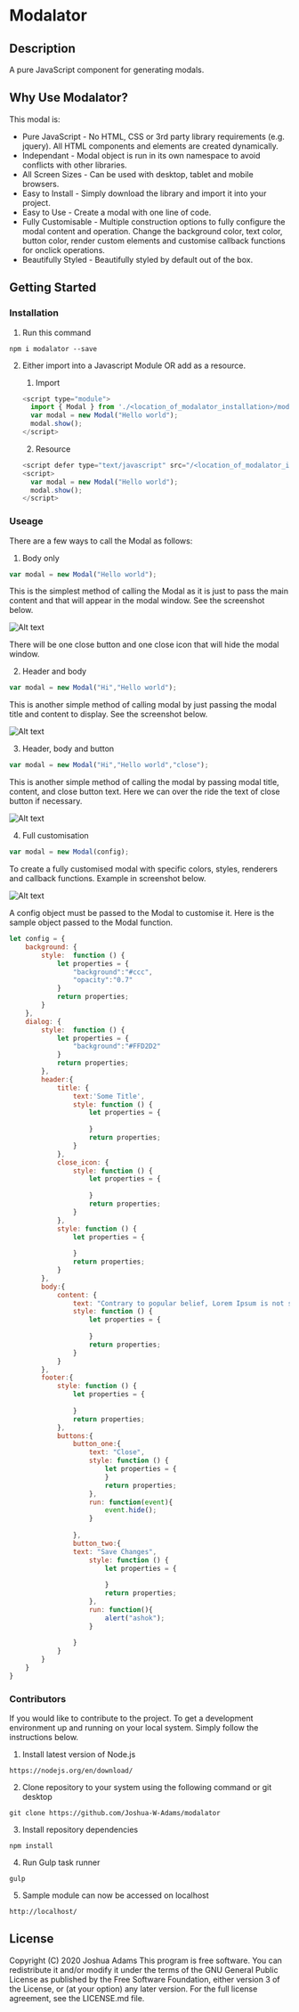 # Modalator

## Description

A pure JavaScript component for generating modals.

## Why Use Modalator?

This modal is:
- Pure JavaScript - No HTML, CSS or 3rd party library requirements (e.g. jquery). All HTML components and elements are created dynamically.
- Independant - Modal object is run in its own namespace to avoid conflicts with other libraries.
- All Screen Sizes - Can be used with desktop, tablet and mobile browsers.
- Easy to Install - Simply download the library and import it into your project.
- Easy to Use - Create a modal with one line of code.
- Fully Customisable - Multiple construction options to fully configure the modal content and operation. Change the background color, text color, button color, render custom elements and customise callback functions for onclick operations.
- Beautifully Styled - Beautifully styled by default out of the box.

## Getting Started

### Installation

1. Run this command

```
npm i modalator --save
```

2. Either import into a Javascript Module OR add as a resource.

    1. Import

    ```javascript
    <script type="module">
      import { Modal } from './<location_of_modalator_installation>/modalator.js';
      var modal = new Modal("Hello world");
      modal.show();
    </script>
    ```

    2. Resource

    ```javascript
    <script defer type="text/javascript" src="/<location_of_modalator_installation>/modalator.js"></script>
    <script>
      var modal = new Modal("Hello world");
      modal.show();
    </script>
    ```

### Useage

There are a few ways to call the Modal as follows:

1.	Body only

```javascript
var modal = new Modal("Hello world");
```

This is the simplest method of calling the Modal as it is just to pass the main content and that will appear in the modal window. See the screenshot below.
 
![Alt text](/assets/img/screenshot-1.jpg?raw=true "Option 1")

There will be one close button and one close icon that will hide the modal window.

2.	Header and body

```javascript
var modal = new Modal("Hi","Hello world");
```

This is another simple method of calling modal by just passing the modal title and content to display. See the screenshot below.

![Alt text](/assets/img/screenshot-2.jpg?raw=true "Option 2")

3.	Header, body and button

```javascript
var modal = new Modal("Hi","Hello world","close");
```

This is another simple method of calling the modal by passing modal title, content, and close button text. Here we can over the ride the text of close button if necessary. 

![Alt text](/assets/img/screenshot-3.jpg?raw=true "Option 3")

4.	Full customisation

```javascript
var modal = new Modal(config);
```

To create a fully customised modal with specific colors, styles, renderers and callback functions. Example in screenshot below.

![Alt text](/assets/img/screenshot-4.jpg?raw=true "Option 4")

A config object must be passed to the Modal to customise it. Here is the sample object passed to the Modal function.

```javascript
let config = {
	background: {      
		style:	function () {
			let properties = {
				"background":"#ccc",
				"opacity":"0.7"
			}
			return properties;
		}			
	},
	dialog: {
		style:	function () {
			let properties = {
				"background":"#FFD2D2"						
			}
			return properties;
		},
		header:{
			title: {
				text:'Some Title',
				style: function () {
					let properties = {
								
					}
					return properties;
				}
			},
			close_icon: {					
				style: function () {
					let properties = {
							
					}
					return properties;
				}
			},		
			style: function () {
				let properties = {
									
				}
				return properties;
			}
		},
		body:{
			content: {
				text: "Contrary to popular belief, Lorem Ipsum is not simply random text. It has roots in a piece of classical Latin literature from 45 BC, making it over 2000 years old. Richard McClintock, a Latin professor at Hampden-Sydney College in Virginia, looked up one of the more obscure Latin words, consectetur, from a Lorem Ipsum passage, and going through the cites of the word in classical literature",
				style: function () {
					let properties = {
						
					}
					return properties;						
				}					  
			}
		},
		footer:{					
			style: function () {
				let properties = {
					
				}
				return properties;	
			},
			buttons:{
				button_one:{
					text: "Close",
					style: function () {
						let properties = {									
						}
						return properties;
					},
					run: function(event){							
						event.hide();							
					}
					
				},
				button_two:{
				text: "Save Changes",
					style: function () {
						let properties = {
							
						}
						return properties;
					},
					run: function(){
						alert("ashok");
					}
					
				}
			}				
		}
	} 
}
```

### Contributors

If you would like to contribute to the project. To get a development environment up and running on your local system. Simply follow the instructions below.

1. Install latest version of Node.js

```
https://nodejs.org/en/download/
```

2. Clone repository to your system using the following command or git desktop

```
git clone https://github.com/Joshua-W-Adams/modalator
```

3. Install repository dependencies

```
npm install
```

4. Run Gulp task runner

```
gulp
```

5. Sample module can now be accessed on localhost

```
http://localhost/
```

## License
Copyright (C) 2020 Joshua Adams
This program is free software. You can redistribute it and/or modify it under the terms of the GNU General Public License as published by the Free Software Foundation, either version 3 of the License, or (at your option) any later version. For the full license agreement, see the LICENSE.md file.